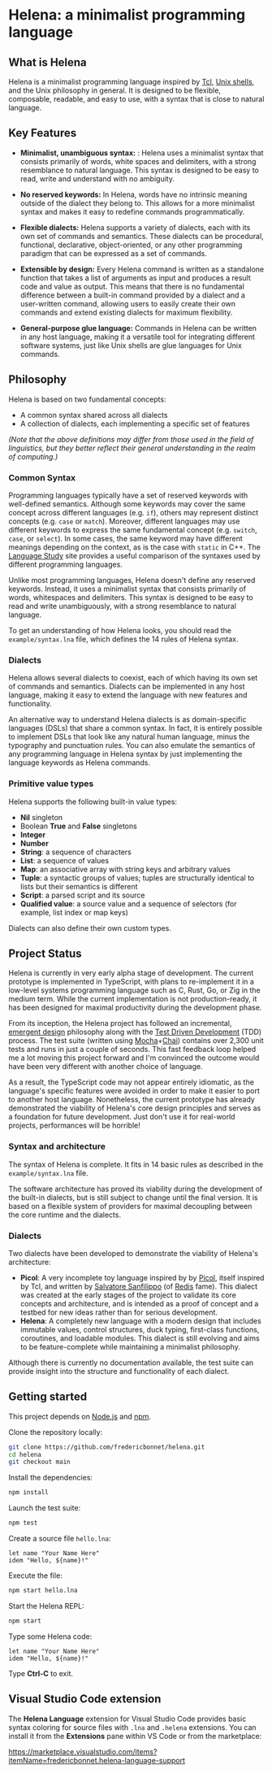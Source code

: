 # Helena: a minimalist programming language

## What is Helena

Helena is a minimalist programming language inspired by [Tcl](https://tcl.tk/about/language.html), [Unix shells](https://en.wikipedia.org/wiki/Unix_shell), and the Unix philosophy in general. It is designed to be flexible, composable, readable, and easy to use, with a syntax that is close to natural language.

## Key Features

- **Minimalist, unambiguous syntax:** : Helena uses a minimalist syntax that consists primarily of words, white spaces and delimiters, with a strong resemblance to natural language. This syntax is designed to be easy to read, write and understand with no ambiguity.

- **No reserved keywords:** In Helena, words have no intrinsic meaning outside of the dialect they belong to. This allows for a more minimalist syntax and makes it easy to redefine commands programmatically.
- **Flexible dialects:** Helena supports a variety of dialects, each with its own set of commands and semantics. These dialects can be procedural, functional, declarative, object-oriented, or any other programming paradigm that can be expressed as a set of commands.

- **Extensible by design:** Every Helena command is written as a standalone function that takes a list of arguments as input and produces a result code and value as output. This means that there is no fundamental difference between a built-in command provided by a dialect and a user-written command, allowing users to easily create their own commands and extend existing dialects for maximum flexibility.
- **General-purpose glue language:** Commands in Helena can be written in any host language, making it a versatile tool for integrating different software systems, just like Unix shells are glue languages for Unix commands.

## Philosophy

Helena is based on two fundamental concepts:

- A common syntax shared across all dialects
- A collection of dialects, each implementing a specific set of features

_(Note that the above definitions may differ from those used in the field of linguistics, but they better reflect their general understanding in the realm of computing.)_

### Common Syntax

Programming languages typically have a set of reserved keywords with well-defined semantics. Although some keywords may cover the same concept across different languages (e.g. `if`), others may represent distinct concepts (e.g. `case` or `match`). Moreover, different languages may use different keywords to express the same fundamental concept (e.g. `switch`, `case`, or `select`). In some cases, the same keyword may have different meanings depending on the context, as is the case with `static` in C++. The [Language Study](http://rigaux.org/language-study/syntax-across-languages/) site provides a useful comparison of the syntaxes used by different programming languages.

Unlike most programming languages, Helena doesn't define any reserved keywords. Instead, it uses a minimalist syntax that consists primarily of words, whitespaces and delimiters. This syntax is designed to be easy to read and write unambiguously, with a strong resemblance to natural language.

To get an understanding of how Helena looks, you should read the `example/syntax.lna` file, which defines the 14 rules of Helena syntax.

### Dialects

Helena allows several dialects to coexist, each of which having its own set of commands and semantics. Dialects can be implemented in any host language, making it easy to extend the language with new features and functionality.

An alternative way to understand Helena dialects is as domain-specific languages (DSLs) that share a common syntax. In fact, it is entirely possible to implement DSLs that look like any natural human language, minus the typography and punctuation rules. You can also emulate the semantics of any programming language in Helena syntax by just implementing the language keywords as Helena commands.

### Primitive value types

Helena supports the following built-in value types:

- **Nil** singleton
- Boolean **True** and **False** singletons
- **Integer**
- **Number**
- **String**: a sequence of characters
- **List**: a sequence of values
- **Map**: an associative array with string keys and arbitrary values
- **Tuple**: a syntactic groups of values; tuples are structurally identical to lists but their semantics is different
- **Script**: a parsed script and its source
- **Qualified value**: a source value and a sequence of selectors (for example, list index or map keys)

Dialects can also define their own custom types.

## Project Status

Helena is currently in very early alpha stage of development. The current prototype is implemented in TypeScript, with plans to re-implement it in a low-level systems programming language such as C, Rust, Go, or Zig in the medium term. While the current implementation is not production-ready, it has been designed for maximal productivity during the development phase.

From its inception, the Helena project has followed an incremental, [emergent design](https://en.wikipedia.org/wiki/Emergent_Design) philosophy along with the [Test Driven Development](https://en.wikipedia.org/wiki/Test-driven_development) (TDD) process. The test suite (written using [Mocha](https://mochajs.org/)+[Chai](https://www.chaijs.com/)) contains over 2,300 unit tests and runs in just a couple of seconds. This fast feedback loop helped me a lot moving this project forward and I'm convinced the outcome would have been very different with another choice of language.

As a result, the TypeScript code may not appear entirely idiomatic, as the language's specific features were avoided in order to make it easier to port to another host language. Nonetheless, the current prototype has already demonstrated the viability of Helena's core design principles and serves as a foundation for future development. Just don't use it for real-world projects, performances will be horrible!

### Syntax and architecture

The syntax of Helena is complete. It fits in 14 basic rules as described in the `example/syntax.lna` file.

The software architecture has proved its viability during the development of the built-in dialects, but is still subject to change until the final version. It is based on a flexible system of providers for maximal decoupling between the core runtime and the dialects.

### Dialects

Two dialects have been developed to demonstrate the viability of Helena's architecture:

- **Picol**: A very incomplete toy language inspired by by [Picol](https://wiki.tcl-lang.org/page/Picol), itself inspired by Tcl, and written by [Salvatore Sanfilippo](http://invece.org/) (of [Redis](https://en.wikipedia.org/wiki/Redis) fame). This dialect was created at the early stages of the project to validate its core concepts and architecture, and is intended as a proof of concept and a testbed for new ideas rather than for serious development.
- **Helena**: A completely new language with a modern design that includes immutable values, control structures, duck typing, first-class functions, coroutines, and loadable modules. This dialect is still evolving and aims to be feature-complete while maintaining a minimalist philosophy.

Although there is currently no documentation available, the test suite can provide insight into the structure and functionality of each dialect.

## Getting started

This project depends on [Node.js](https://nodejs.org/en) and [npm](https://www.npmjs.com/).

Clone the repository locally:

```bash
git clone https://github.com/fredericbonnet/helena.git
cd helena
git checkout main
```

Install the dependencies:

```bash
npm install
```

Launch the test suite:

```bash
npm test
```

Create a source file `hello.lna`:

```lna
let name "Your Name Here"
idem "Hello, ${name}!"
```

Execute the file:

```bash
npm start hello.lna
```

Start the Helena REPL:

```bash
npm start
```

Type some Helena code:

```lna
let name "Your Name Here"
idem "Hello, ${name}!"
```

Type **Ctrl-C** to exit.

## Visual Studio Code extension

The **Helena Language** extension for Visual Studio Code provides basic syntax coloring for source files with `.lna` and `.helena` extensions. You can install it from the **Extensions** pane within VS Code or from the marketplace:

https://marketplace.visualstudio.com/items?itemName=fredericbonnet.helena-language-support
